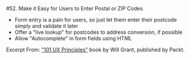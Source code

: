 #52. Make it Easy for Users to Enter Postal or ZIP Codes
-  Form entry is a pain for users, so just let them enter their postcode simply and validate it later
-  Offer a "live lookup" for postcodes to address conversion, if possible
-  Allow "Autocomplete" in form fields using HTML

Excerpt From: ["101 UX Principles"](https://www.packtpub.com/web-development/101-ux-principles) book by Will Grant, published by Packt.
